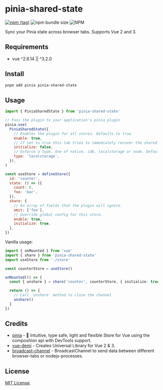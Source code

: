 # pinia-shared-state

[![npm (tag)](https://img.shields.io/npm/v/pinia-shared-state?style=flat&colorA=000000&colorB=000000)](https://www.npmjs.com/package/pinia-shared-state) ![npm bundle size](https://img.shields.io/bundlephobia/minzip/pinia-shared-state?style=flat&colorA=000000&colorB=000000) ![NPM](https://img.shields.io/npm/l/pinia-shared-state?style=flat&colorA=000000&colorB=000000)

Sync your Pinia state across browser tabs. Supports Vue 2 and 3.

## Requirements

- vue ^2.6.14 || ^3.2.0

## Install

```sh
pnpm add pinia pinia-shared-state
```

## Usage

```js
import { PiniaSharedState } from 'pinia-shared-state'

// Pass the plugin to your application's pinia plugin
pinia.use(
  PiniaSharedState({
    // Enables the plugin for all stores. Defaults to true.
    enable: true,
    // If set to true this tab tries to immediately recover the shared state from another tab. Defaults to true.
    initialize: false,
    // Enforce a type. One of native, idb, localstorage or node. Defaults to native.
    type: 'localstorage',
  }),
)
```

```js
const useStore = defineStore({
  id: 'counter',
  state: () => ({
    count: 0,
    foo: 'bar',
  }),
  share: {
    // An array of fields that the plugin will ignore.
    omit: ['foo'],
    // Override global config for this store.
    enable: true,
    initialize: true,
  },
})
```

Vanilla usage:

```ts
import { onMounted } from 'vue'
import { share } from 'pinia-shared-state'
import useStore from './store'

const counterStore = useStore()

onMounted(() => {
  const { unshare } = share('counter', counterStore, { initialize: true })

  return () => {
    // Call `unshare` method to close the channel
    unshare()
  }
})
```

## Credits

- [pinia](https://pinia.esm.dev/) - 🍍 Intuitive, type safe, light and flexible Store for Vue using the composition api with DevTools support.
- [vue-demi](https://github.com/vueuse/vue-demi/) - Creates Universal Library for Vue 2 & 3.
- [broadcast-channel](https://github.com/pubkey/broadcast-channel) - BroadcastChannel to send data between different browser-tabs or nodejs-processes.

## License

[MIT License](http://opensource.org/licenses/MIT).
